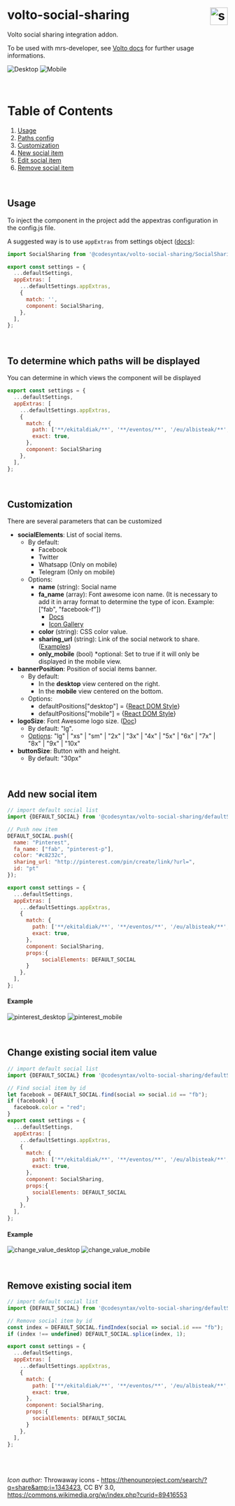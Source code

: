 # volto-social-sharing <img src="./examples/volto-social-sharing.png" alt="share-icon" width="40px" style="float:right"/>

Volto social sharing integration addon.

To be used with mrs-developer, see [Volto docs](https://docs.voltocms.com/customizing/add-ons/) for further usage informations.


![Desktop](./examples/desktop.png)
![Mobile](./examples/mobile.png)

<br>

# Table of Contents

1. [Usage](##Usage)
2. [Paths config](#paths)
3. [Customization](#Customization)
4. [New social item](#new_social_item)
5. [Edit social item](#edit_social_item)
6. [Remove social item](#remove_social_item)

<br>

## Usage
To inject the component in the project add the appextras configuration in the config.js file.

A suggested way is to use `appExtras` from settings object ([docs](https://docs.voltocms.com/recipes/appextras/)):

```jsx
import SocialSharing from '@codesyntax/volto-social-sharing/SocialSharing';

export const settings = {
  ...defaultSettings,
  appExtras: [
    ...defaultSettings.appExtras,
    {
      match: '',
      component: SocialSharing,
    },
  ],
};
```

<br>


## To determine which paths will be displayed <a name="paths"></a>

You can determine in which views the component will be displayed

```js
export const settings = {
  ...defaultSettings,
  appExtras: [
    ...defaultSettings.appExtras,
    {
      match: {
        path: ['**/ekitaldiak/**', '**/eventos/**', '/eu/albisteak/**', '/es/noticias/**'],
        exact: true,
      },
      component: SocialSharing
    },
  ],
};
```

<br>

## Customization
There are several parameters that can be customized

* **socialElements**: List of social items.
    * By default:
        * Facebook
        * Twitter
        * Whatsapp (Only on mobile)
        * Telegram (Only on mobile)
    * Options:
        * **name** (string): Social name
        * **fa_name** (array): Font awesome icon name. (It is necessary to add it in array format to determine the type of icon. Example: ["fab", "facebook-f"])
          * [Docs](https://fontawesome.com/how-to-use/on-the-web/using-with/react#features)
          * [Icon Gallery](https://fontawesome.com/icons?d=gallery)
        * **color** (string): CSS color value.
        * **sharing_url** (string): Link of the social network to share. ([Examples](https://github.com/bradvin/social-share-urls/blob/0c6d81fc950144e18ada062e0aba90d738b70d90/code/javascript/javascript/social-share-media.js#L151))
        * **only_mobile** (bool) *optional: Set to true if it will only be displayed in the mobile view.
* **bannerPosition**: Position of social items banner. 
    * By default: 
        * In the **desktop** view centered on the right.
        * In the **mobile** view centered on the bottom.
    * Options:
        * defaultPositions["desktop"] = {[React DOM Style](https://reactjs.org/docs/dom-elements.html#style)}
        * defaultPositions["mobile"] = {[React DOM Style](https://reactjs.org/docs/dom-elements.html#style)}
* **logoSize**: Font Awesome logo size. ([Doc](https://fontawesome.com/how-to-use/on-the-web/using-with/react#features))
    * By default: "lg".
    * [Options](https://fontawesome.com/how-to-use/on-the-web/styling/sizing-icons#scale): "lg" | "xs" | "sm" | "2x" | "3x" | "4x" | "5x" | "6x" | "7x" | "8x" | "9x" | "10x"       
* **buttonSize**: Button with and height.
    * By default: "30px"


<br>

## Add new social item <a name="new_social_item"></a>

```js
// import default social list
import {DEFAULT_SOCIAL} from '@codesyntax/volto-social-sharing/defaultSettings';

// Push new item
DEFAULT_SOCIAL.push({
  name: "Pinterest",
  fa_name: ["fab", "pinterest-p"],
  color: "#c8232c",
  sharing_url: "http://pinterest.com/pin/create/link/?url=",
  id: "pt"
});

export const settings = {
  ...defaultSettings,
  appExtras: [
    ...defaultSettings.appExtras,
    {
      match: {
        path: ['**/ekitaldiak/**', '**/eventos/**', '/eu/albisteak/**', '/es/noticias/**'],
        exact: true,
      },
      component: SocialSharing,
      props:{
           socialElements: DEFAULT_SOCIAL
      }
    },
  ],
};
```

#### Example

![pinterest_desktop](./examples/pinterest_desktop.png)
![pinterest_mobile](./examples/pinterest_mobile.png)


<br>

## Change existing social item value <a name="edit_social_item"></a>

```js
// import default social list
import {DEFAULT_SOCIAL} from '@codesyntax/volto-social-sharing/defaultSettings';

// Find social item by id
let facebook = DEFAULT_SOCIAL.find(social => social.id == "fb");
if (facebook) {
  facebook.color = "red";
}
export const settings = {
  ...defaultSettings,
  appExtras: [
    ...defaultSettings.appExtras,
    {
      match: {
        path: ['**/ekitaldiak/**', '**/eventos/**', '/eu/albisteak/**', '/es/noticias/**'],
        exact: true,
      },
      component: SocialSharing,
      props:{
        socialElements: DEFAULT_SOCIAL
      }
    },
  ],
};
```

#### Example

![change_value_desktop](./examples/change_value_desktop.png)
![change_value_mobile](./examples/change_value_mobile.png)



<br>

## Remove existing social item <a name="remove_social_item"></a>

```js
// import default social list
import {DEFAULT_SOCIAL} from '@codesyntax/volto-social-sharing/defaultSettings';

// Remove social item by id
const index = DEFAULT_SOCIAL.findIndex(social => social.id === "fb");
if (index !== undefined) DEFAULT_SOCIAL.splice(index, 1);

export const settings = {
  ...defaultSettings,
  appExtras: [
    ...defaultSettings.appExtras,
    {
      match: {
        path: ['**/ekitaldiak/**', '**/eventos/**', '/eu/albisteak/**', '/es/noticias/**'],
        exact: true,
      },
      component: SocialSharing,
      props:{
        socialElements: DEFAULT_SOCIAL
      }
    },
  ],
};
```




<br><br><br>
*Icon author:* Throwaway icons - https://thenounproject.com/search/?q=share&amp;i=1343423, CC BY 3.0, https://commons.wikimedia.org/w/index.php?curid=89416553